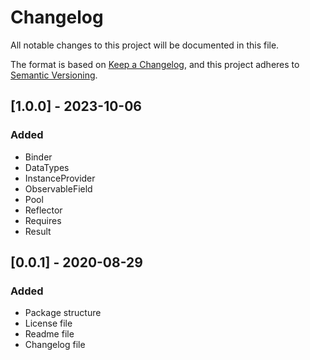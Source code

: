 # Changelog
All notable changes to this project will be documented in this file.

The format is based on [Keep a Changelog](https://keepachangelog.com/en/1.0.0/),
and this project adheres to [Semantic Versioning](https://semver.org/spec/v2.0.0.html).

## [1.0.0] - 2023-10-06
### Added
- Binder
- DataTypes
- InstanceProvider
- ObservableField
- Pool
- Reflector
- Requires
- Result

## [0.0.1] - 2020-08-29
### Added
- Package structure
- License file
- Readme file
- Changelog file